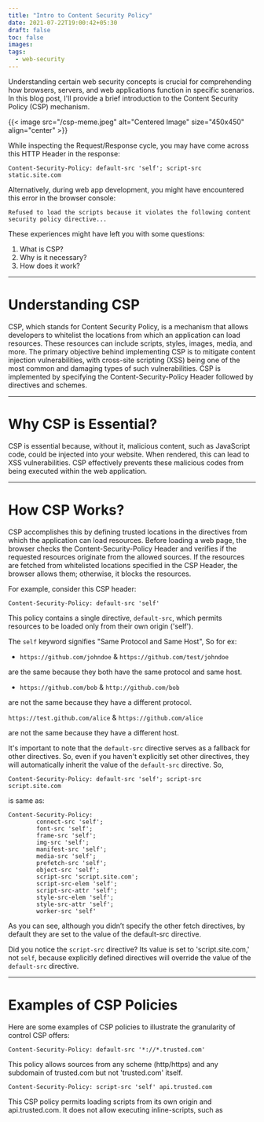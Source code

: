 ```yaml
---
title: "Intro to Content Security Policy"
date: 2021-07-22T19:00:42+05:30
draft: false
toc: false
images:
tags:
  - web-security
---
```

Understanding certain web security concepts is crucial for comprehending how browsers, servers, and web applications function in specific scenarios. In this blog post, I'll provide a brief introduction to the Content Security Policy (CSP) mechanism.

{{< image src="/csp-meme.jpeg" alt="Centered Image" size="450x450" align="center" >}}

While inspecting the Request/Response cycle, you may have come across this HTTP Header in the response:

`Content-Security-Policy: default-src 'self'; script-src static.site.com`

Alternatively, during web app development, you might have encountered this error in the browser console:

`Refused to load the scripts because it violates the following content security policy directive...`

These experiences might have left you with some questions:

1. What is CSP?
2. Why is it necessary?
3. How does it work?

---

# Understanding CSP
CSP, which stands for Content Security Policy, is a mechanism that allows developers to whitelist the locations from which an application can load resources. These resources can include scripts, styles, images, media, and more. The primary objective behind implementing CSP is to mitigate content injection vulnerabilities, with cross-site scripting (XSS) being one of the most common and damaging types of such vulnerabilities. CSP is implemented by specifying the Content-Security-Policy Header followed by directives and schemes.

---

# Why CSP is Essential?
CSP is essential because, without it, malicious content, such as JavaScript code, could be injected into your website. When rendered, this can lead to XSS vulnerabilities. CSP effectively prevents these malicious codes from being executed within the web application.

---

# How CSP Works?
CSP accomplishes this by defining trusted locations in the directives from which the application can load resources. Before loading a web page, the browser checks the Content-Security-Policy Header and verifies if the requested resources originate from the allowed sources. If the resources are fetched from whitelisted locations specified in the CSP Header, the browser allows them; otherwise, it blocks the resources.

For example, consider this CSP header:

`Content-Security-Policy: default-src 'self'`

This policy contains a single directive, `default-src`, which permits resources to be loaded only from their own origin ('self').

The `self` keyword signifies "Same Protocol and Same Host", So for ex:

- `https://github.com/johndoe` & `https://github.com/test/johndoe`

are the same because they both have the same protocol and same host.

- `https://github.com/bob` & `http://github.com/bob`

are not the same because they have a different protocol.

`https://test.github.com/alice` & `https://github.com/alice`

are not the same because they have a different host.

It's important to note that the `default-src` directive serves as a fallback for other directives. So, even if you haven't explicitly set other directives, they will automatically inherit the value of the `default-src` directive. So,

`Content-Security-Policy: default-src 'self'; script-src script.site.com`

is same as:

```
Content-Security-Policy:
        connect-src 'self';
        font-src 'self';
        frame-src 'self';
        img-src 'self';
        manifest-src 'self';
        media-src 'self';
        prefetch-src 'self';
        object-src 'self';
        script-src 'script.site.com';
        script-src-elem 'self';
        script-src-attr 'self';
        style-src-elem 'self';
        style-src-attr 'self';
        worker-src 'self'
```

As you can see, although you didn’t specify the other fetch directives, by default they are set to the value of the default-src directive.

Did you notice the `script-src` directive? Its value is set to 'script.site.com,' not `self`, because explicitly defined directives will override the value of the `default-src` directive.

---

# Examples of CSP Policies

Here are some examples of CSP policies to illustrate the granularity of control CSP offers:

`Content-Security-Policy: default-src '*://*.trusted.com'`

This policy allows sources from any scheme (http/https) and any subdomain of trusted.com but not 'trusted.com' itself.

`Content-Security-Policy: script-src 'self' api.trusted.com`

This CSP policy permits loading scripts from its own origin and api.trusted.com. It does not allow executing inline-scripts, such as <script> tags, <style> tags, onclick events, etc., as CSP considers them unsafe and disables them by default. You can specify 'unsafe-inline' to enable them, but it's not recommended.

`Content-Security-Policy: default-src 'none'`

This policy blocks all resource loading because the source value is set to 'none.'

CSP allows for highly customized settings tailored to your application's needs. For instance, consider this policy:

- `default-src 'none'`: Blocks everything.
- `script-src '*.trusted.com'`: Allows scripts from any subdomain of trusted.com.
- `image-src 'image.trusted.com'`: Permits images from image.trusted.com.
- `font-src 'https://fonts.googleapis.com/' '*://fonts.trusted.com'`: Allows fonts from https://fonts.googleapis.com and fonts.trusted.com, using any scheme (http/https).
- `frame-src 'child.trusted.com'`: Allows frames to be loaded from child.trusted.com.
- `report-uri https://report.trusted.com`: The report-uri directive instructs the browser to send a POST request to the specified endpoint containing attempted CSP violations in JSON format.

You can also use `Content-Security-Policy-Report-Only` as the HTTP header name to instruct the browser to only send reports when CSP violations occur. This header doesn't block anything. It's a good practice to use this header when starting out to build up CSP rules based on violation reports.

{{< image src="/one-does-not.jpg" alt="Centered Image" size="450x450" align="center" >}}

---

# Conclusion

This overview provides a glimpse into Content Security Policy. Of course, there's much more to explore, but delving into every detail would make this blog quite extensive.

Special thanks to [Adit Chanchal](https://www.linkedin.com/in/adit-chanchal-3344b2145/) for reviewing this blog.





